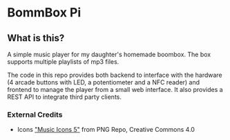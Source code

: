 # BommBox Pi

## What is this?
A simple music player for my daughter's homemade boombox. The box supports multiple playlists of mp3 files. 

The code in this repo provides both backend to interface with the hardware (4 arcade buttons with LED, a potentiometer and a NFC reader) and frontend to manage the player from a small web interface. It also provides a REST API to integrate third party clients.

### External Credits
- Icons ["Music Icons 5"](https://www.pngrepo.com/collection/music-icons-5/) from PNG Repo, Creative Commons 4.0